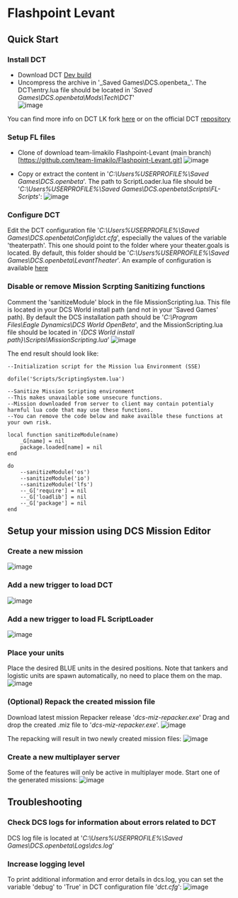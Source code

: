 # Flashpoint Levant

## Quick Start
### Install DCT
* Download DCT [Dev build](https://nightly.link/team-limakilo/dct/workflows/dev-builds/master)
* Uncompress the archive in '_Saved Games\DCS.openbeta\_'.
  The DCT\entry.lua file should be located in '_Saved Games\DCS.openbeta\Mods\Tech\DCT_'  
![image](https://github.com/amasu/Flashpoint-Levant/assets/8228208/7fbec4ce-4a63-401a-b7e1-1ab2785ee1aa)

You can find more info on DCT LK fork [here](https://team-limakilo.github.io/dct/quick-start)
or on the official DCT [repository](https://github.com/jtoppins/dct)

### Setup FL files
* Clone of download team-limakilo Flashpoint-Levant (main branch)[https://github.com/team-limakilo/Flashpoint-Levant.git]
![image](https://github.com/amasu/Flashpoint-Levant/assets/8228208/e8c00b2a-fa13-4306-8c7b-13e9bb01c6e0)

* Copy or extract the content in '_C:\Users\%USERPROFILE%\Saved Games\DCS.openbeta_'. The path to ScriptLoader.lua file should be '_C:\Users\%USERPROFILE%\Saved Games\DCS.openbeta\Scripts\FL-Scripts_':
![image](https://github.com/amasu/Flashpoint-Levant/assets/8228208/e2b5dce6-f136-421c-b637-c30751cb17a3)


### Configure DCT
Edit the DCT configuration file '_C:\Users\%USERPROFILE%\Saved Games\DCS.openbeta\Config\dct.cfg_', especially the values of the variable 'theaterpath'. This one should point to the folder where your theater.goals is located.
By default, this folder should be '_C:\Users\%USERPROFILE%\Saved Games\DCS.openbeta\LevantTheater_'.
An example of configuration is available [here](https://team-limakilo.github.io/dct/quick-start)


### Disable or remove Mission Scrpting Sanitizing functions
Comment the 'sanitizeModule' block in the file MissionScripting.lua.
This file is located in your DCS World install path (and not in your 'Saved Games' path). 
By default the DCS installation path should be '_C:\Program Files\Eagle Dynamics\DCS World OpenBeta_', and the MissionScripting.lua file should be located in '_{DCS World install path}\Scripts\MissionScripting.lua_'
![image](https://github.com/amasu/Flashpoint-Levant/assets/8228208/799b7086-4d1d-4c71-baf4-b1e35f6684c1)

The end result should look like:
```
--Initialization script for the Mission lua Environment (SSE)

dofile('Scripts/ScriptingSystem.lua')

--Sanitize Mission Scripting environment
--This makes unavailable some unsecure functions. 
--Mission downloaded from server to client may contain potentialy harmful lua code that may use these functions.
--You can remove the code below and make availble these functions at your own risk.

local function sanitizeModule(name)
	_G[name] = nil
	package.loaded[name] = nil
end

do
	--sanitizeModule('os')
	--sanitizeModule('io')
	--sanitizeModule('lfs')
	--_G['require'] = nil
	--_G['loadlib'] = nil
	--_G['package'] = nil
end
```
## Setup your mission using DCS Mission Editor
### Create a new mission
![image](https://github.com/amasu/Flashpoint-Levant/assets/8228208/6ee48743-3c2f-4459-8d02-2f56bff4582d)

### Add a new trigger to load DCT
![image](https://github.com/amasu/Flashpoint-Levant/assets/8228208/f594d43a-8c56-424e-a8d5-eb1bac0647b0)

### Add a new trigger to load FL ScriptLoader
![image](https://github.com/amasu/Flashpoint-Levant/assets/8228208/65a4fcd2-8d11-4d11-9735-6e9d26d48084)

### Place your units
Place the desired BLUE units in the desired positions.
Note that tankers and logistic units are spawn automatically, no need to place them on the map.
![image](https://github.com/amasu/Flashpoint-Levant/assets/8228208/d291132e-1d5c-4375-b667-d92bcc0d3a3c)

### (Optional) Repack the created mission file
Download latest mission Repacker release '_dcs-miz-repacker.exe_'
Drag and drop the created .miz file to '_dcs-miz-repacker.exe_'.
![image](https://github.com/amasu/Flashpoint-Levant/assets/8228208/5fd475b8-0142-4171-9173-d0dc03ea57f0)

The repacking will result in two newly created mission files:
![image](https://github.com/amasu/Flashpoint-Levant/assets/8228208/b53270e0-24a4-424d-a2b3-f84436964948)

### Create a new multiplayer server
Some of the features will only be active in multiplayer mode.
Start one of the generated missions:
![image](https://github.com/amasu/Flashpoint-Levant/assets/8228208/c7881d69-9c37-483c-b4dd-72ad9b625286)

## Troubleshooting

### Check DCS logs for information about errors related to DCT
DCS log file is located at '_C:\Users\%USERPROFILE%\Saved Games\DCS.openbeta\Logs\dcs.log_'

### Increase logging level
To print additional information and error details in dcs.log, you can set the variable 'debug' to 'True' in DCT configuration file '_dct.cfg_':
![image](https://github.com/amasu/Flashpoint-Levant/assets/8228208/a0a20a3b-e8fe-4e96-97ad-82963381ea28)

